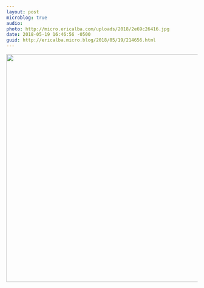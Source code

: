 ```yaml
---
layout: post
microblog: true
audio: 
photo: http://micro.ericalba.com/uploads/2018/2e69c26416.jpg
date: 2018-05-19 16:46:56 -0500
guid: http://ericalba.micro.blog/2018/05/19/214656.html
---
```



<img src="http://micro.ericalba.com/uploads/2018/2e69c26416.jpg" width="600" height="600" />
